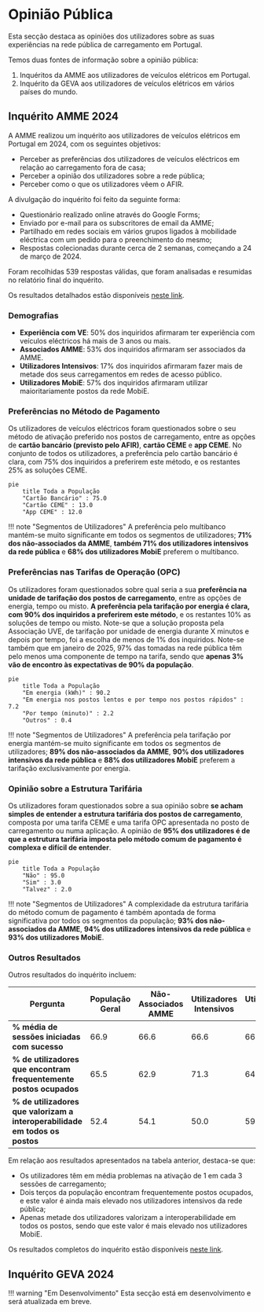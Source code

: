 # Opinião Pública

Esta secção destaca as opiniões dos utilizadores sobre as suas experiências na rede pública de carregamento em Portugal.


Temos duas fontes de informação sobre a opinião pública:

1. Inquéritos da AMME aos utilizadores de veículos elétricos em Portugal.
2. Inquérito da GEVA aos utilizadores de veículos elétricos em vários países do mundo.


## Inquérito AMME 2024

A AMME realizou um inquérito aos utilizadores de veículos elétricos em Portugal em 2024, com os seguintes objetivos:

* Perceber as preferências dos utilizadores de veículos eléctricos em relação ao carregamento fora de casa;
* Perceber a opinião dos utilizadores sobre a rede pública;
* Perceber como o que os utilizadores vêem o AFIR.

A divulgação do inquérito foi feito da seguinte forma:

* Questionário realizado online através do Google Forms;
* Enviado por e-mail para os subscritores de email da AMME;
* Partilhado em redes sociais em vários grupos ligados à mobilidade eléctrica com um pedido para o preenchimento do mesmo;
* Respostas colecionadas durante cerca de 2 semanas, começando a 24 de março de 2024.

Foram recolhidas 539 respostas válidas, que foram analisadas e resumidas no relatório final do inquérito.

Os resultados detalhados estão disponíveis [neste link](https://docs.google.com/presentation/d/1M_XecwvLMw-TJ6OtJXPXJ4uyTNahAE4HmuitQOkTvNg/edit?usp=sharing).


### Demografias

* **Experiência com VE**: 50% dos inquiridos afirmaram ter experiência com veículos eléctricos há mais de 3 anos ou mais.
* **Associados AMME**: 53% dos inquiridos afirmaram ser associados da AMME.
* **Utilizadores Intensivos**: 17% dos inquiridos afirmaram fazer mais de metade dos seus carregamentos em redes de acesso público.
* **Utilizadores MobiE**: 57% dos inquiridos afirmaram utilizar maioritariamente postos da rede MobiE.


### Preferências no Método de Pagamento

Os utilizadores de veículos eléctricos foram questionados sobre o seu método de ativação preferido nos postos de carregamento, entre as opções de **cartão bancário (previsto pelo AFIR)**, **cartão CEME** e **app CEME**.
No conjunto de todos os utilizadores, a preferência pelo cartão bancário é clara, com 75% dos inquiridos a preferirem este método, e os restantes 25% as soluções CEME.

``` mermaid
pie
    title Toda a População
    "Cartão Bancário" : 75.0
    "Cartão CEME" : 13.0
    "App CEME" : 12.0
```

!!! note "Segmentos de Utilizadores"
    A preferência pelo multibanco mantém-se muito significante em todos os segmentos de utilizadores; **71% dos não-associados da AMME**, **também 71% dos utilizadores intensivos da rede pública** e **68% dos utilizadores MobiE** preferem o multibanco.


### Preferências nas Tarifas de Operação (OPC)

Os utilizadores foram questionados sobre qual seria a sua **preferência na unidade de tarifação dos postos de carregamento**, entre as opções de energia, tempo ou misto. 
**A preferência pela tarifação por energia é clara, com 90% dos inquiridos a preferirem este método**, e os restantes 10% as soluções de tempo ou misto. 
Note-se que a solução proposta pela Associação UVE, de tarifação por unidade de energia durante X minutos e depois por tempo, foi a escolha de menos de 1% dos inquiridos. 
Note-se também que em janeiro de 2025, 97% das tomadas na rede pública têm pelo menos uma componente de tempo na tarifa, sendo que **apenas 3% vão de encontro às expectativas de 90% da população**.

``` mermaid
pie
    title Toda a População
    "Em energia (kWh)" : 90.2
    "Em energia nos postos lentos e por tempo nos postos rápidos" : 7.2
    "Por tempo (minuto)" : 2.2
    "Outros" : 0.4
```

!!! note "Segmentos de Utilizadores"
    A preferência pela tarifação por energia mantém-se muito significante em todos os segmentos de utilizadores; **89% dos não-associados da AMME**, **90% dos utilizadores intensivos da rede pública** e **88% dos utilizadores MobiE** preferem a tarifação exclusivamente por energia.


### Opinião sobre a Estrutura Tarifária

Os utilizadores foram questionados sobre a sua opinião sobre **se acham simples de entender a estrutura tarifária dos postos de carregamento**, composta por uma tarifa CEME e uma tarifa OPC apresentada no posto de carregamento ou numa aplicação. A opinião de **95% dos utilizadores é de que a estrutura tarifária imposta pelo método comum de pagamento é complexa e difícil de entender**.

``` mermaid
pie
    title Toda a População
    "Não" : 95.0
    "Sim" : 3.0
    "Talvez" : 2.0
```

!!! note "Segmentos de Utilizadores"
    A complexidade da estrutura tarifária do método comum de pagamento é também apontada de forma significativa por todos os segmentos da população; **93% dos não-associados da AMME**, **94% dos utilizadores intensivos da rede pública** e **93% dos utilizadores MobiE**.


### Outros Resultados

Outros resultados do inquérito incluem:

| Pergunta | População Geral | Não-Associados AMME | Utilizadores Intensivos | Utilizadores MobiE |
| --- | --- | --- | --- | --- |
| **% média de sessões iniciadas com sucesso** | 66.9 | 66.6 | 66.6 | 66.5 |
| **% de utilizadores que encontram frequentemente postos ocupados** | 65.5 | 62.9 | 71.3 | 64.7 |
| **% de utilizadores que valorizam a interoperabilidade em todos os postos** | 52.4 | 54.1 | 50.0 | 59.5 |


Em relação aos resultados apresentados na tabela anterior, destaca-se que:

* Os utilizadores têm em média problemas na ativação de 1 em cada 3 sessões de carregamento;
* Dois terços da população encontram frequentemente postos ocupados, e este valor é ainda mais elevado nos utilizadores intensivos da rede pública;
* Apenas metade dos utilizadores valorizam a interoperabilidade em todos os postos, sendo que este valor é mais elevado nos utilizadores MobiE.

Os resultados completos do inquérito estão disponíveis [neste link](https://docs.google.com/presentation/d/1M_XecwvLMw-TJ6OtJXPXJ4uyTNahAE4HmuitQOkTvNg/edit?usp=sharing).


## Inquérito GEVA 2024

!!! warning "Em Desenvolvimento"
    Esta secção está em desenvolvimento e será atualizada em breve.



